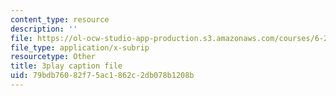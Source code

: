 ```yaml
---
content_type: resource
description: ''
file: https://ol-ocw-studio-app-production.s3.amazonaws.com/courses/6-262-discrete-stochastic-processes-spring-2011/79bdb76082f75ac1862c2db078b1208b_d4xfax4_Iww.vtt
file_type: application/x-subrip
resourcetype: Other
title: 3play caption file
uid: 79bdb760-82f7-5ac1-862c-2db078b1208b
---
```

